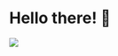 <h1 align="left">Hello there! 👀</h1>

![](https://visitor-badge.glitch.me/badge?page_id=wiktorkisielewski.me)
